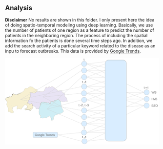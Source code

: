 ## Analysis

**Disclaimer** No results are shown in this folder. I only present here the idea of doing spatio-temporal modeling using deep learning. Basically, we use the number of patients of one region 
as a feature to predict the number of patients in the neighboring region. The process of including the spatial information fo the patients is done several time steps ago. In addition, we add 
the search activity of a particular keyword related to the disease as an inpu to forecast outbreaks. This data is provided by [Google Trends](https://trends.google.com/trends/?geo=US).

<img src="../Images/architecture.png" width="600"/> 
